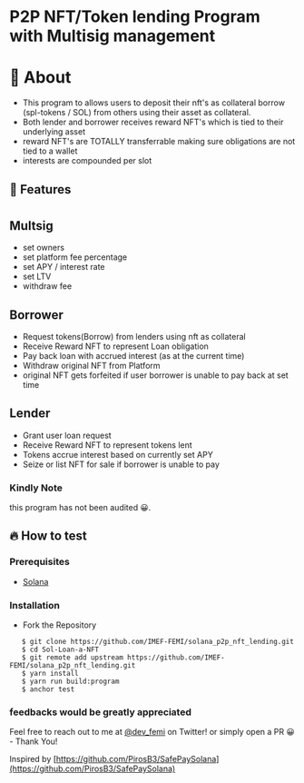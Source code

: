 # P2P NFT/Token lending Program with Multisig management

# 📝 About
- This program to allows users to deposit their nft's as collateral borrow (spl-tokens / SOL) from others using their asset as collateral.
- Both lender and borrower receives reward NFT's which is tied to their underlying asset
- reward NFT's are TOTALLY transferrable making sure obligations are not tied to a wallet
- interests are compounded per slot

## 🚀 Features

#

## Multsig
- set owners
- set platform fee percentage
- set APY / interest rate
- set LTV 
- withdraw fee
## Borrower
- Request tokens(Borrow) from lenders using nft as collateral
- Receive Reward NFT to represent Loan obligation
- Pay back loan with accrued interest (as at the current time)
- Withdraw original NFT from Platform
- original NFT gets forfeited if user borrower is unable to pay back at set time

## Lender
- Grant user loan request
- Receive Reward NFT to represent tokens lent 
- Tokens accrue interest based on currently set APY
- Seize or list NFT for sale if borrower is unable to pay


### Kindly Note

this program has not been audited 😀.



## 🔥 How to test

### Prerequisites

- <a href="https://docs.solana.com/cli/install-solana-cli-tools">Solana</a>

### Installation

- Fork the Repository

```
   $ git clone https://github.com/IMEF-FEMI/solana_p2p_nft_lending.git
   $ cd Sol-Loan-a-NFT 
   $ git remote add upstream https://github.com/IMEF-FEMI/solana_p2p_nft_lending.git
   $ yarn install
   $ yarn run build:program
   $ anchor test
```


### feedbacks would be greatly appreciated

Feel free to reach out to me at [@dev_femi](https://twitter.com/dev_femi) on Twitter! or simply open a PR 😀 - Thank You!

Inspired by [https://github.com/PirosB3/SafePaySolana](https://github.com/PirosB3/SafePaySolana) 